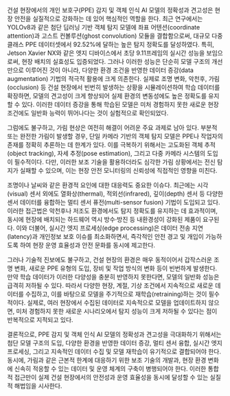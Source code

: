 건설 현장에서의 개인 보호구(PPE) 감지 및 객체 인식 AI 모델의 정확성과 견고성은 현장 안전을 실질적으로 강화하는 데 있어 핵심적인 역할을 한다. 최근 연구에서는 YOLOv8과 같은 첨단 딥러닝 기반 객체 탐지 모델에 좌표 어텐션(coordinate attention)과 고스트 컨볼루션(ghost convolution) 모듈을 결합함으로써, 대규모 다중 클래스 PPE 데이터셋에서 92.52%에 달하는 높은 탐지 정확도를 달성하였다. 특히, Jetson Xavier NX와 같은 엣지 디바이스에서 초당 9.11프레임의 실시간 성능을 보임으로써, 현장 배치의 실효성도 입증되었다. 그러나 이러한 성능은 단순히 모델 구조의 개선만으로 이루어진 것이 아니라, 다양한 환경 조건을 반영한 데이터 증강(data augmentation) 기법의 적극적 활용에 크게 의존한다. 실제로 조명 변화, 악천후, 가림(occlusion) 등 건설 현장에서 빈번히 발생하는 상황을 시뮬레이션하여 학습 데이터를 확장하면, 모델의 견고성이 크게 향상되어 실제 환경의 변동성에도 높은 정확도를 유지할 수 있다. 이러한 데이터 증강을 통해 학습된 모델은 미처 경험하지 못한 새로운 현장 조건에도 일반화 능력이 뛰어나다는 것이 실험적으로 확인되었다.

그럼에도 불구하고, 가림 현상은 여전히 해결이 어려운 주요 과제로 남아 있다. 부분적 또는 완전한 가림이 발생할 경우, 단일 카메라 기반의 객체 탐지 모델은 PPE나 작업자의 존재를 정확히 추론하는 데 한계가 있다. 이를 극복하기 위해서는 고도화된 객체 추적(object tracking), 자세 추정(pose estimation), 그리고 다중 카메라 시스템의 도입이 필수적이다. 다만, 이러한 보조 기술을 활용하더라도 심각한 가림 상황에서는 전신 탐지가 실패할 수 있으며, 이는 현장 안전 모니터링의 신뢰성에 직접적인 영향을 미친다.

조명이나 날씨와 같은 환경적 요인에 대한 대응력도 중요한 이슈다. 최근에는 시각(visual) 센서 외에도 열화상(thermal), 적외선(infrared), 깊이(depth) 센서 등 다양한 센서 데이터를 융합하는 멀티 센서 퓨전(multi-sensor fusion) 기법이 도입되고 있다. 이러한 접근법은 악천후나 저조도 환경에서도 탐지 정확도를 유지하는 데 효과적이며, 동시에 현장에 배치되는 하드웨어 역시 방수·방진 등 내환경성이 강화된 제품이 요구된다. 이와 더불어, 실시간 엣지 프로세싱(edge processing)은 데이터 전송 지연(latency)과 개인정보 보호 이슈를 최소화하면서, 즉각적인 안전 경고 및 개입이 가능하도록 하여 현장 운영 효율성과 안전 문화를 동시에 제고한다.

그러나 기술적 진보에도 불구하고, 건설 현장의 환경은 매우 동적이어서 갑작스러운 조명 변화, 새로운 PPE 유형의 도입, 장비 및 작업 방식의 변화 등이 빈번하게 발생한다. 만약 학습 데이터가 이러한 다양성을 충분히 반영하지 못한다면, 모델의 일반화 성능은 급격히 저하될 수 있다. 따라서 다양한 현장, 계절, 기상 조건에서 지속적으로 새로운 데이터를 수집하고, 이를 바탕으로 모델을 주기적으로 재학습(retraining)하는 것이 필수적이다. 실제로, 여러 현장에서 수집된 데이터로 지속적으로 모델을 업데이트하지 않으면, 미처 경험하지 못한 새로운 시나리오에서 탐지 성능이 크게 저하될 수 있다는 점이 반복적으로 지적되고 있다.

결론적으로, PPE 감지 및 객체 인식 AI 모델의 정확성과 견고성을 극대화하기 위해서는 첨단 모델 구조의 도입, 다양한 환경을 반영한 데이터 증강, 멀티 센서 융합, 실시간 엣지 프로세싱, 그리고 지속적인 데이터 수집 및 모델 재학습이 유기적으로 결합되어야 한다. 동시에, 가림과 같은 근본적 한계에 대응하기 위한 보조 기술의 개발과, 현장 환경 변화에 신속히 적응할 수 있는 데이터 및 운영 체계의 구축이 병행되어야 한다. 이러한 통합적 접근만이 실제 건설 현장에서의 안전성과 운영 효율성을 동시에 달성할 수 있는 실질적 해법임을 시사한다.